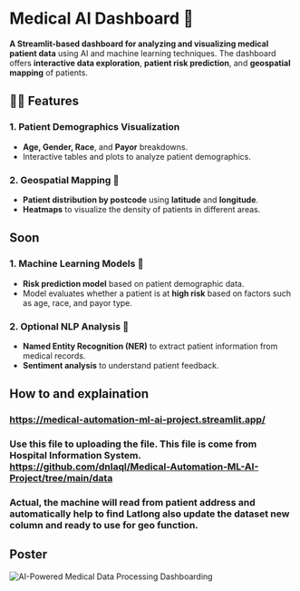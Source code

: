# Medical AI Dashboard 🚀

**A Streamlit-based dashboard for analyzing and visualizing medical patient data** using AI and machine learning techniques. The dashboard offers **interactive data exploration**, **patient risk prediction**, and **geospatial mapping** of patients.

## 🧑‍💻 Features

### 1. **Patient Demographics Visualization**
   - **Age, Gender, Race**, and **Payor** breakdowns.
   - Interactive tables and plots to analyze patient demographics.

### 2. **Geospatial Mapping** 📍
   - **Patient distribution by postcode** using **latitude** and **longitude**.
   - **Heatmaps** to visualize the density of patients in different areas.

## Soon

### 1. **Machine Learning Models** 🤖
   - **Risk prediction model** based on patient demographic data.
   - Model evaluates whether a patient is at **high risk** based on factors such as age, race, and payor type.

### 2. **Optional NLP Analysis** 🧠
   - **Named Entity Recognition (NER)** to extract patient information from medical records.
   - **Sentiment analysis** to understand patient feedback.

## How to and explaination 
### https://medical-automation-ml-ai-project.streamlit.app/
### Use this file to uploading the file. This file is come from Hospital Information System. https://github.com/dnlaql/Medical-Automation-ML-AI-Project/tree/main/data
### Actual, the machine will read from patient address and automatically help to find Latlong also update the dataset new column and ready to use for geo function.

## Poster 
![AI-Powered Medical Data Processing   Dashboarding](https://github.com/user-attachments/assets/edb23699-26cb-442c-aef3-7e7b87539157)
